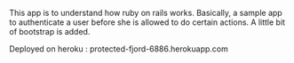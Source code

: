 This app is to understand how ruby on rails works. Basically, a sample app to authenticate a user before she is allowed to do certain actions. A little bit of bootstrap is added. 

Deployed on heroku : protected-fjord-6886.herokuapp.com
